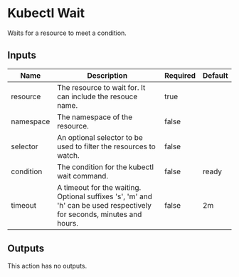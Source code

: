 # Kubectl Wait

Waits for a resource to meet a condition.

## Inputs

| Name | Description | Required | Default |
| --- | --- | --- | --- |
| resource | The resource to wait for. It can include the resouce name. | true |  |
| namespace | The namespace of the resource. | false |  |
| selector | An optional selector to be used to filter the resources to watch.  | false |  |
| condition | The condition for the kubectl wait command. | false | ready |
| timeout | A timeout for the waiting. Optional suffixes 's', 'm' and 'h' can be used respectively for seconds, minutes and hours.  | false | 2m |

## Outputs

This action has no outputs.
